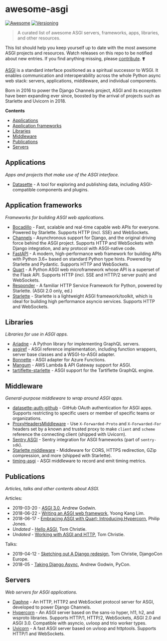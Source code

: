 # awesome-asgi

[![Awesome](https://awesome.re/badge-flat.svg)](https://awesome.re)
[![Versioning](https://img.shields.io/badge/calver-YYYY.0M.MICRO-22bfda.svg)](https://calver.org)

> A curated list of awesome ASGI servers, frameworks, apps, libraries, and other resources.

This list should help you keep yourself up to date with the most awesome ASGI projects and resources. Watch releases on this repo to be notified about new entries. If you find anything missing, please [contribute](CONTRIBUTING.md). ❣️

[ASGI] is a standard interface positioned as a spiritual successor to WSGI. It enables communication and interoperability across the whole Python async web stack: servers, applications, middleware, and individual components.

Born in 2016 to power the Django Channels project, ASGI and its ecosystem have been expanding ever since, boosted by the arrival of projects such as Starlette and Uvicorn in 2018.

[asgi]: https://asgi.readthedocs.io

**Contents**

- [Applications](#applications)
- [Application frameworks](#application-frameworks)
- [Libraries](#libraries)
- [Middleware](#middleware)
- [Publications](#publications)
- [Servers](#servers)

## Applications

_Apps and projects that make use of the ASGI interface._

- [Datasette](https://github.com/simonw/datasette/) - A tool for exploring and publishing data, including ASGI-compatible components and plugins.

## Application frameworks

_Frameworks for building ASGI web applications._

- [Bocadillo](https://bocadilloproject.github.io) - Fast, scalable and real-time capable web APIs for everyone. Powered by Starlette. Supports HTTP (incl. SSE) and WebSockets.
- [Channels](https://channels.readthedocs.io/en/latest/) - Asynchronous support for Django, and the original driving force behind the ASGI project. Supports HTTP and WebSockets with Django integration, and any protocol with ASGI-native code.
- [FastAPI](https://github.com/tiangolo/fastapi) - A modern, high-performance web framework for building APIs with Python 3.6+ based on standard Python type hints. Powered by Starlette and Pydantic. Supports HTTP and WebSockets.
- [Quart](https://github.com/pgjones/quart) - A Python ASGI web microframework whose API is a superset of the Flask API. Supports HTTP (incl. SSE and HTTP/2 server push) and WebSockets.
- [Responder](https://python-responder.org/en/latest/) - A familiar HTTP Service Framework for Python, powered by Starlette. (ASGI 2.0 only, ed.)
- [Starlette](https://www.starlette.io/) - Starlette is a lightweight ASGI framework/toolkit, which is ideal for building high performance asyncio services. Supports HTTP and WebSockets.

## Libraries

_Libraries for use in ASGI apps._

- [Ariadne](https://github.com/mirumee/ariadne) - A Python library for implementing GraphQL servers.
- [asgiref](https://github.com/django/asgiref) - ASGI reference implementation, including function wrappers, server base classes and a WSGI-to-ASGI adapter.
- [Bonnette](https://github.com/erm/bonnette) - ASGI adapter for Azure Functions.
- [Mangum](https://github.com/erm/mangum) - AWS Lambda & API Gateway support for ASGI.
- [tartiflette-starlette](https://github.com/tartiflette/tartiflette-starlette) - ASGI support for the Tartiflette GraphQL engine.

## Middleware

_General-purpose middleware to wrap around ASGI apps._

- [datasette-auth-github](https://github.com/simonw/datasette-auth-github) - GitHub OAuth authentication for ASGI apps. Supports restricting to specific users or member of specific teams or organizations.
- [ProxyHeadersMiddleware](https://github.com/encode/uvicorn/blob/master/uvicorn/middleware/proxy_headers.py) - Use `X-Forwarded-Proto` and `X-Forwarded-For` headers set by a known and trusted proxy to make `client` and `scheme` reference the connecting client (shipped with Uvicorn).
- [Sentry ASGI](https://docs.sentry.io/platforms/python/asgi/) - Sentry integration for ASGI frameworks (part of `sentry-sdk`).
- [Starlette middleware](https://www.starlette.io/middleware) - Middleware for CORS, HTTPS redirection, GZip compression, and more (shipped with Starlette).
- [timing-asgi](https://github.com/steinnes/timing-asgi) - ASGI middleware to record and emit timing metrics.

## Publications

_Articles, talks and other contents about ASGI._

<!-- Please use anti-chronological order of publication. If date of publication is unknown, place at the bottom. -->

Articles:

- 2019-03-20 - [ASGI 3.0](https://www.aeracode.org/2019/03/20/asgi-30/), Andrew Godwin.
- 2018-06-22 - [Writing an ASGI web framework](https://yoongkang.com/blog/writing-an-asgi-web-framework/), Yoong Kang Lim.
- 2018-06-17 - [Embracing ASGI with Quart; Introducing Hypercorn](https://medium.com/@pgjones/embracing-asgi-with-quart-introducing-hypercorn-652cb6b269f5), Philip Jones.
- _Undated_ - [Hello ASGI](https://www.encode.io/articles/hello-asgi/), Tom Christie.
- _Undated_ - [Working with ASGI and HTTP](https://www.encode.io/articles/asgi-http/), Tom Christie.

Talks:

- 2019-04-12 - [Sketching out A Django redesign](https://www.youtube.com/watch?v=u8GSFEg5lnU), Tom Christie, DjangoCon Europe.
- 2018-05 - [Taking Django Async](https://www.youtube.com/watch?v=-7taKQnndfo), Andrew Godwin, PyCon.

## Servers

_Web servers for ASGI applications._

- [Daphne](http://github.com/django/daphne) - An HTTP, HTTP2 and WebSocket protocol server for ASGI, developed to power Django Channels.
- [Hypercorn](https://pgjones.gitlab.io/hypercorn/index.html) - An ASGI server based on the sans-io hyper, h11, h2, and wsproto libraries. Supports HTTP/1, HTTP/2, WebSockets, ASGI 2.0 and ASGI 3.0. Compatible with asyncio, uvloop and trio worker types.
- [Uvicorn](https://www.uvicorn.org/) - A fast ASGI server based on uvloop and httptools. Supports HTTP/1 and WebSockets.
